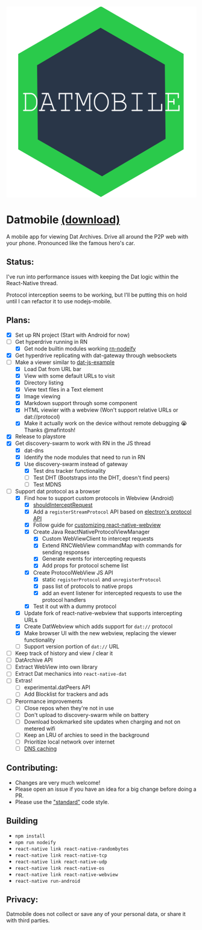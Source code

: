 ![Datmobile logo](assets/logo.png)

# Datmobile [(download)](https://play.google.com/store/apps/details?id=com.datmobile)

A mobile app for viewing Dat Archives. Drive all around the P2P web with your phone. Pronounced like the famous hero's car.

## Status:

I've run into performance issues with keeping the Dat logic within the React-Native thread.

Protocol interception seems to be working, but I'll be putting this on hold until I can refactor it to use nodejs-mobile.

## Plans:

- [x] Set up RN project (Start with Android for now)
- [ ] Get hyperdrive running in RN
	- [x] Get node builtin modules working [rn-nodeify](https://github.com/tradle/rn-nodeify)
- [x] Get hyperdrive replicating with dat-gateway through websockets
- [ ] Make a viewer similar to [dat-js-example](https://github.com/RangerMauve/dat-js-example)
	- [x] Load Dat from URL bar
	- [x] View with some default URLs to visit
	- [x] Directory listing
	- [x] View text files in a Text element
	- [x] Image viewing
	- [x] Markdown support through some component
	- [x] HTML viewier with a webview (Won't support relative URLs or dat://protocol)
	- [x] Make it actually work on the device without remote debugging 😭 Thanks @mafintosh!
- [x] Release to playstore
- [x] Get discovery-swarm to work with RN in the JS thread
	- [x] dat-dns
	- [x] Identify the node modules that need to run in RN
	- [x] Use discovery-swarm instead of gateway
		- [x] Test dns tracker functionality
		- [ ] Test DHT (Bootstraps into the DHT, doesn't find peers)
		- [ ] Test MDNS
- [ ] Support dat protocol as a browser
	- [x] Find how to support custom protocols in Webview (Android)
		- [x] [shouldInterceptRequest](https://developer.android.com/reference/android/webkit/WebViewClient.html#shouldInterceptRequest(android.webkit.WebView,%20android.webkit.WebResourceRequest))
		- [x] Add a `registerStreamProtocol` API based on [electron's protocol API](https://electronjs.org/docs/api/protocol#protocolregisterstreamprotocolscheme-handler-completion)
		- [x] Follow guide for [customizing react-native-webview](https://github.com/react-native-community/react-native-webview/blob/master/docs/Custom-Android.md)
		- [x] Create Java ReactNativeProtocolViewManager
			- [x] Custom WebViewClient to intercept requests
			- [x] Extend RNCWebView commandMap with commands for sending responses
			- [x] Generate events for intercepting requests
			- [x] Add props for protocol scheme list
		- [x] Create ProtocolWebView JS API
			- [x] static `registerProtocol` and `unregisterProtocol`
			- [x] pass list of protocols to native props
			- [x] add an event listener for intercepted requests to use the protocol handlers
		- [x] Test it out with a dummy protocol
	- [x] Update fork of react-native-webview that supports intercepting URLs
	- [x] Create DatWebview which adds support for `dat://` protocol
	- [x] Make browser UI with the new webview, replacing the viewer functionality
	- [ ] Support version portion of `dat://` URL
- [ ] Keep track of history and view / clear it
- [ ] DatArchive API
- [ ] Extract WebView into own library
- [ ] Extract Dat mechanics into `react-native-dat`
- [ ] Extras!
	- [ ] experimental.datPeers API
	- [ ] Add Blocklist for trackers and ads
- [ ] Perormance improvements
	- [ ] Close repos when they're not in use
	- [ ] Don't upload to discovery-swarm while on battery
	- [ ] Download bookmarked site updates when charging and not on metered wifi
	- [ ] Keep an LRU of archies to seed in the background
	- [ ] Prioritize local network over internet
	- [ ] [DNS caching](https://github.com/datprotocol/DEPs/pull/59)

## Contributing:

- Changes are very much welcome!
- Please open an issue if you have an idea for a big change before doing a PR.
- Please use the ["standard"](https://standardjs.com/) code style.

## Building

- `npm install`
- `npm run nodeify`
- `react-native link react-native-randombytes`
- `react-native link react-native-tcp`
- `react-native link react-native-udp`
- `react-native link react-native-os`
- `react-native link react-native-webview`
- `react-native run-android`

## Privacy:

Datmobile does not collect or save any of your personal data, or share it with third parties.
